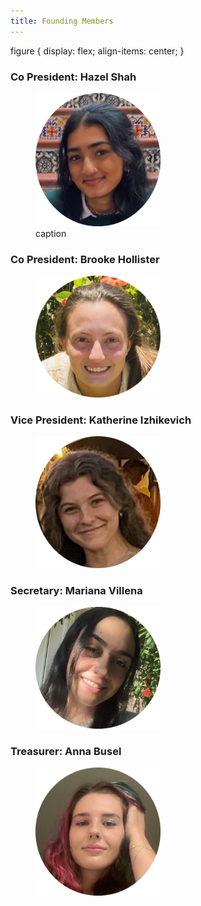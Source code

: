 ```yaml
---
title: Founding Members
---
```


figure {
  display: flex;
  align-items: center;
}

<h3 style="text-align:left;">Co President: Hazel Shah</h3>
<figure>
  <img src="/assets/circleFoundingMembers/hazel.png" alt="drawing" width="200"/>
  <figcaption>caption</figcaption>
</figure>

<h3 style="text-align:left;">Co President: Brooke Hollister</h3>
<figure>
  <img src="/assets/circleFoundingMembers/brooke.png" alt="drawing" width="200"/>
</figure>

<h3 style="text-align:left;">Vice President: Katherine Izhikevich</h3>
<figure>
  <img src="/assets/circleFoundingMembers/katherine.png" alt="drawing" width="200"/>
</figure>

<h3 style="text-align:left;">Secretary: Mariana Villena</h3>
<figure>
  <img src="/assets/circleFoundingMembers/mari.png" alt="drawing" width="200"/>
</figure>

<h3 style="text-align:left;">Treasurer: Anna Busel</h3>
<figure>
  <img src="/assets/circleFoundingMembers/anna.png" alt="drawing" width="200"/>
</figure>
